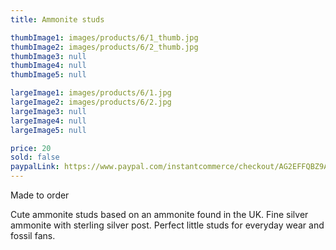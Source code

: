 ```yaml
---
title: Ammonite studs

thumbImage1: images/products/6/1_thumb.jpg
thumbImage2: images/products/6/2_thumb.jpg
thumbImage3: null
thumbImage4: null
thumbImage5: null

largeImage1: images/products/6/1.jpg
largeImage2: images/products/6/2.jpg
largeImage3: null
largeImage4: null
largeImage5: null

price: 20
sold: false
paypalLink: https://www.paypal.com/instantcommerce/checkout/AG2EFFQBZ9AUG
---
```


Made to order

Cute ammonite studs based on an ammonite found in the UK. Fine silver ammonite with sterling silver post.
Perfect little studs for everyday wear and fossil fans.